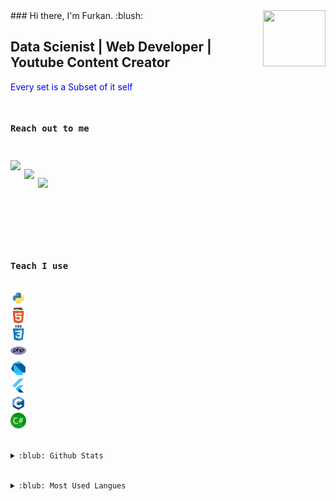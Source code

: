 <img src = "https://media.giphy.com/media/v1.Y2lkPTc5MGI3NjExZDU2Y2JiOGRlYmIwNWQ1OGIyZDc4NzBkNTM5MDk0NDJkMDMxZDBlYyZjdD1n/1vh1PXneQqN1e/giphy.gif" align="right" width="100" height="90">
### Hi there, I'm Furkan. :blush:

## Data Scienist | Web Developer | Youtube Content Creator

<font color = "blue">Every set is a Subset of it self <code /></font>

### Reach out to me

[<img width="22" src="https://unpkg.com/simple-icons@v4/icons/youtube.svg" align=left />][youtube]
[<img width="22" src="https://unpkg.com/simple-icons@v4/icons/twitter.svg" align=left />][twitter]
[<img width="22" src="https://unpkg.com/simple-icons@v4/icons/linkedin.svg" align=left />][linkedin]

<br />
<br />

### Teach I use
<img src="https://raw.githubusercontent.com/github/explore/80688e429a7d4ef2fca1e82350fe8e3517d3494d/topics/python/python.png" width ="25" height="25">
<img src="https://raw.githubusercontent.com/github/explore/80688e429a7d4ef2fca1e82350fe8e3517d3494d/topics/html/html.png" width ="25" height="25">
<img src="https://raw.githubusercontent.com/github/explore/80688e429a7d4ef2fca1e82350fe8e3517d3494d/topics/css/css.png" width ="25" height="25">
<img src="https://raw.githubusercontent.com/github/explore/80688e429a7d4ef2fca1e82350fe8e3517d3494d/topics/php/php.png" width ="25" height="25">
<img src="https://raw.githubusercontent.com/github/explore/80688e429a7d4ef2fca1e82350fe8e3517d3494d/topics/dart/dart.png" width ="25" height="25">
<img src="https://raw.githubusercontent.com/github/explore/80688e429a7d4ef2fca1e82350fe8e3517d3494d/topics/flutter/flutter.png" width ="25" height="25">
<img src="https://raw.githubusercontent.com/github/explore/f3e22f0dca2be955676bc70d6214b95b13354ee8/topics/c/c.png" width ="25" height="25">
<img src="https://raw.githubusercontent.com/github/explore/f3e22f0dca2be955676bc70d6214b95b13354ee8/topics/csharp/csharp.png" width ="25" height="25">
<!-- <img src="https://raw.githubusercontent.com/github/explore/f3e22f0dca2be955676bc70d6214b95b13354ee8/topics/unity/unity.png" width ="25" height="25"> -->





<details>
<summary>:blub: Github Stats</summary>
<img src="https://github-readme-stats.vercel.app/api?username=fyt19&theme=dark"> <!-- dark, radical, merko, gruvbox, tokyonight, onedark, cobalt, synthwave, highcontrast, dracula  -->
</details>


<details>
<summary>:blub: Most Used Langues</summary>
<img src="https://github-readme-stats.vercel.app/api/top-langs/?username=fyt19&&layout=compact"> 
</details>

[youtube]: https://www.youtube.com/@cengaverfurkan
[twitter]: https://twitter.com/cengaver_f
[linkedin]: https://www.linkedin.com/in/furkan-y%C3%BCksel-a25961240/







<!--



### Hi there 👋
- 🔭 I’m currently working on web, big data and mobile.
- 🌱 I’m currently learning PHP, Python and Flutter.
- 👯 I’m looking to collaborate on ...
- 🤔 I’m looking for help with everything.
- 💬 Ask me about everything.
- 📫 How to reach me: info@duyari.com.tr
- 😄 Pronouns: ...
- ⚡ Fun fact: technology




**fyt19/fyt19** is a ✨ _special_ ✨ repository because its `README.md` (this file) appears on your GitHub profile.

Here are some ideas to get you started:

- 🔭 I’m currently working on web, big data and mobile.
- 🌱 I’m currently learning PHP, Python and Flutter.
- 👯 I’m looking to collaborate on ...
- 🤔 I’m looking for help with everything.
- 💬 Ask me about everything.
- 📫 How to reach me: info@duyari.com.tr
- 😄 Pronouns: ...
- ⚡ Fun fact: technology
-->


